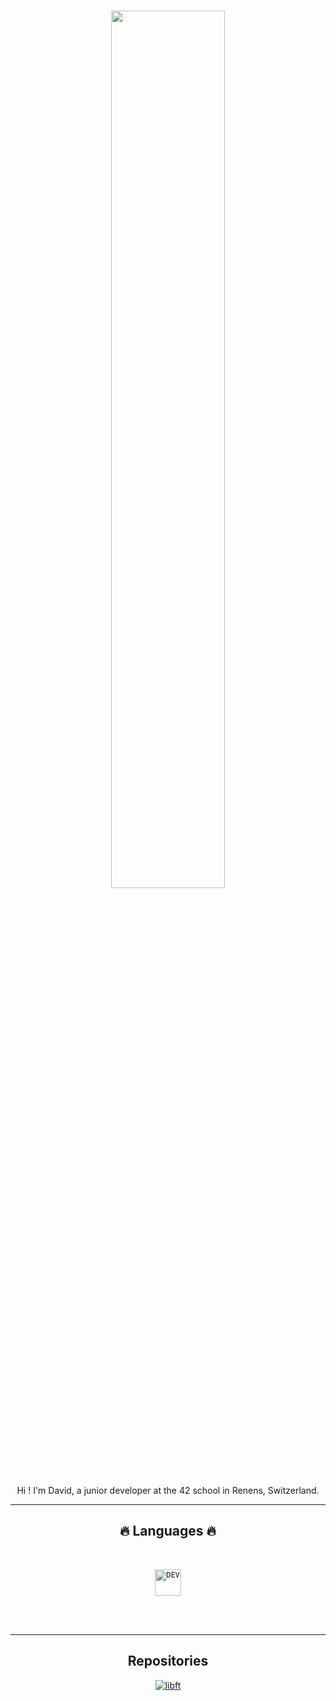 <h1 align="center">
  <img src="https://www.shutterstock.com/fr/blog/wp-content/uploads/sites/2/2022/04/Astronaut-with-Earth-View.jpg?w=1250&h=1120&crop=1" width="60%">
</h1>

<p align="center"> 
Hi ! I'm David, a junior developer at the 42 school in Renens, Switzerland.
</p>

<hr>
<h2 align="center">🔥 Languages 🔥</h2>
<br>
<p align="center">
  <code><img title="DEV" height="42" src="https://skillicons.dev/icons?i=c"></code>
  <br>
  <br>
</p>
<br/>
<hr/>

<h2 align="center"> Repositories </h2>

<div align="center">
<a href="https://github.com/KameCode42/libft">
  <img src="https://github-readme-stats.vercel.app/api/pin/?username=KameCode42&repo=libft&border_color=008CFF&bg_color=0D1117&title_color=C9D1D9&text_color=8B949E&icon_color=008CFF" alt="libft">
</a>

